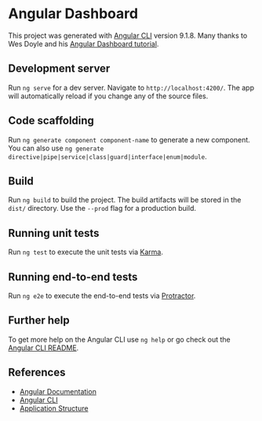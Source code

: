 # Angular Dashboard

This project was generated with [Angular CLI](https://github.com/angular/angular-cli) version 9.1.8. Many thanks to Wes Doyle and his [Angular Dashboard tutorial](https://www.youtube.com/watch?v=TA5ty7pEo5k&list=PL3_YUnRN3Uhh5vywsT75JbQsB8eBpwm1y&index=1).

## Development server

Run `ng serve` for a dev server. Navigate to `http://localhost:4200/`. The app will automatically reload if you change any of the source files.

## Code scaffolding

Run `ng generate component component-name` to generate a new component. You can also use `ng generate directive|pipe|service|class|guard|interface|enum|module`.

## Build

Run `ng build` to build the project. The build artifacts will be stored in the `dist/` directory. Use the `--prod` flag for a production build.

## Running unit tests

Run `ng test` to execute the unit tests via [Karma](https://karma-runner.github.io).

## Running end-to-end tests

Run `ng e2e` to execute the end-to-end tests via [Protractor](http://www.protractortest.org/).

## Further help

To get more help on the Angular CLI use `ng help` or go check out the [Angular CLI README](https://github.com/angular/angular-cli/blob/master/README.md).

## References
* [Angular Documentation](https://angular.io/)
* [Angular CLI](https://cli.angular.io/)
* [Application Structure](https://www.youtube.com/watch?v=yGBV2qvZnMM&list=PL3_YUnRN3Uhh5vywsT75JbQsB8eBpwm1y&index=2)